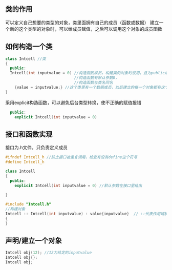 ## 类的作用
可以定义自己想要的类型的对象，类里面拥有自己的成员（函数或数据）
建立一个新的这个类型的对象时，可以给成员赋值，之后可以调用这个对象的成员函数
## 如何构造一个类
```C++
class Intcell //类
{
  public:
  Intcell(int inputvalue = 0) //构造函数成员，构建类的对象时使用。且为public成员，可以被用户使用
                              //构造函数有默认参数0，
                              //构造函数与类名同名
    {value = inputvalue;} //这个类里有一个数据成员，以后建立的每一个对象都有这个成员
}
```
采用explicit构造函数，可以避免后台类型转换，使不正确的赋值报错
```C++
  public:
    explicit Intcell(int inputvalue = 0)
```
## 接口和函数实现
接口为.h文件，只负责定义成员
```c++
#ifndef Intcell_h //防止接口被重复调用，检查有没有define这个符号
#define Intcell_h

class Intcell
{
  public:
    explicit Intcell(int inputvalue = 0) //默认参数在接口里给出
    
}

#include "Intcell.h"
//构建对象
Intcell :: Intcell(int inputvalue) : value{inputvalue}  // ::代表作用域解析运算符，表示成员函数与这个类关联                    
{
}
```

## 声明/建立一个对象

```C++
Intcell obj(12); //12为给定的inputvalue
Intcell obj{};
Intcell obj;

